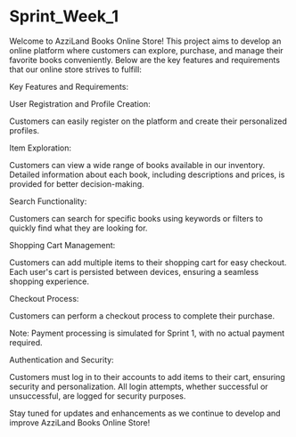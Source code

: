 # Sprint_Week_1

Welcome to AzziLand Books Online Store! This project aims to develop an online platform where customers can explore, purchase, and manage their favorite books conveniently. Below are the key features and requirements that our online store strives to fulfill:

Key Features and Requirements:

User Registration and Profile Creation:

Customers can easily register on the platform and create their personalized profiles.

Item Exploration:

Customers can view a wide range of books available in our inventory.
Detailed information about each book, including descriptions and prices, is provided for better decision-making.

Search Functionality:

Customers can search for specific books using keywords or filters to quickly find what they are looking for.

Shopping Cart Management:

Customers can add multiple items to their shopping cart for easy checkout.
Each user's cart is persisted between devices, ensuring a seamless shopping experience.

Checkout Process:

Customers can perform a checkout process to complete their purchase.

Note: Payment processing is simulated for Sprint 1, with no actual payment required.

Authentication and Security:

Customers must log in to their accounts to add items to their cart, ensuring security and personalization.
All login attempts, whether successful or unsuccessful, are logged for security purposes.

Stay tuned for updates and enhancements as we continue to develop and improve AzziLand Books Online Store!
